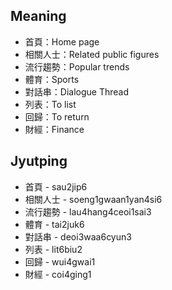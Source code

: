 ## Meaning

- 首頁：Home page 
- 相關人士：Related public figures
- 流行趨勢：Popular trends
- 體育：Sports
- 對話串：Dialogue Thread
- 列表：To list
- 回歸：To return
- 財經：Finance

## Jyutping

- 首頁 - sau2jip6
- 相關人士 - soeng1gwaan1yan4si6
- 流行趨勢 - lau4hang4ceoi1sai3
- 體育 - tai2juk6
- 對話串 - deoi3waa6cyun3
- 列表 - lit6biu2
- 回歸 - wui4gwai1
- 財經 - coi4ging1

